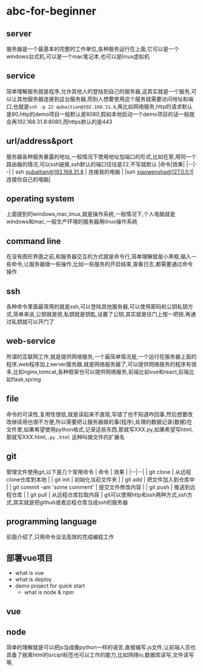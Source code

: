 # abc-for-beginner
## server
服务器是一个最基本的完整的工作单位,各种服务运行在上面,它可以是一个windows台式机,可以是一个mac笔记本,也可以是linux虚拟机
## service
简单理解服务就是程序,允许其他人的登陆到自己的服务器,这其实就是一个服务,可以让其他服务器连接到这台服务器,而别人想要使用这个服务就需要访问地址和端口,也就是`ssh -p 22 qubaitian@192.168.31.8`,再比如网络服务,http的请求默认是80,http的demo项目一般默认是8080,假如本地启动一个demo项目的话一般就会再192.168.31.8:8080,而https默认的是443
## url/address&port
服务器各种服务暴露的地址,一般情况下使用地址加端口的形式,比如在家,用同一个路由器的情况,可以ssh链接,ssh默认的端口往往是22,不写就默认
|命令|效果|
|--|--|
| ssh qubaitian@192.168.31.8 | 连接我的电脑 |
|ssh xiaowensha@127.0.0.1|连接你自己的电脑|
## operating system
上面提到的windows,mac,linux,就是操作系统,一般情况下,个人电脑就是windows和mac,一般生产环境的服务器用linux操作系统
##  command line
在没有图形界面之前,和服务器交互的方式就是命令行,简单理解就是小黑框,输入一些命令,让服务器做一些操作,比如一些服务的开启结束,查看日志,都需要通过命令操作
## ssh
各种命令里面最常用的就是ssh,可以登陆其他服务器,可以使用密码和公钥私钥方式,简单来说,公钥就是锁,私钥就是钥匙,设置了公钥,其实就是往门上按一把锁,再通过私钥就可以开门了
## web-service
所谓的互联网工作,就是提供网络服务,一个最简单情况是,一个运行在服务器上面的程序,web程序加上server服务器,就是网络服务器了,可以提供网络服务的程序有很多,比如nginx,tomcat,各种框架也可以提供网络服务,前端比如vue和react,后端比如flask,spring
## file
命令的可读性,复用性很低,就是读起来不直观,写错了也不知道咋回事,然后想要改改继续用也很不方便,所以需要把让服务器做的事(程序),处理的数据记录(数据)在文件里,如果希望使用python格式,记录这些东西,那就写XXX.py,如果希望写html,那就写XXX.html,`.py` `.html` 这种叫做文件的扩展名
## git 
管理文件使用git,以下是几个常用命令
| 命令 | 效果 |
|--|--|
| git clone | 从远程clone仓库到本地 |
| git init | 初始化当前文件夹 |
| git add | 把文件加入到仓库中 |
| git commit -am 'some comment' | 提交文件修改内容 |
| git push | 推送到远程仓库 |
| git pull | 从远程仓库拉取内容 |
git可以使用http和ssh两种方式,ssh方式,其实就是把github或者远程仓库当成ssh的服务器
## programming language
前面介绍了,只用命令没法高效的完成编程工作
## 部署vue项目
- what is vue
- what is deploy
- demo project for quick start
	- what is node & npm
## vue
## node
简单的理解就是可以把js当成像python一样的语言,直接编写.js文件,让前端人员也具备了脱离html的srcipt标签也可以工作的能力,比如网络io,数据库读写,文件读写等,


<!--stackedit_data:
eyJoaXN0b3J5IjpbMTM5MTcxNzExMSwtMjIxNjkwMTE4LDE1MT
E3NzQ2ODksLTQ2NzM2Mjk3MCwxMDE5MjE1MDI5LC0xNDA1OTk0
MjU4LC0xNzk4NzkyOTAsLTE1Mzg0Njk1NzgsMTY4NTQyMDUzNF
19
-->